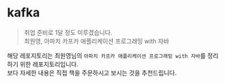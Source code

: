 # kafka
> 취업 준비로 1달 정도 미루겠습니다.   
> 최원영, 아파치 카프카 애플리케이션 프로그래밍 with 자바 

해당 레포지토리는 최원영님의 `아파치 카프카 애플리케이션 프로그래밍 with 자바`를 정리하기 위한 레포지토리입니다.     
보다 자세한 내용은 직접 책을 주문하시고 보시는 것을 추천드립니다.    


